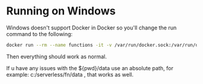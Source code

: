 # Running on Windows

Windows doesn't support Docker in Docker so you'll change the run command to the following:

```sh
docker run --rm --name functions -it -v /var/run/docker.sock:/var/run/docker.sock -v ${pwd}/data:/app/data -p 8080:8080 fnproject/fnserver
```

Then everything should work as normal.

If u have any issues with the ${pwd}/data use an absolute path, for example: c:/serverless/fn/data , that works as well.
